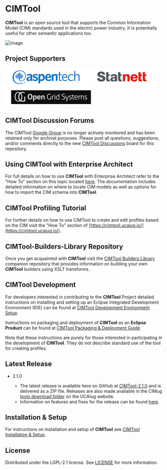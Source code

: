 # CIMTool 

**CIMTool** is an open source tool that supports the Common Information Model (CIM) standards used in the electric power industry.  It is potentially useful for other semantic applications too.

![image](https://github.com/user-attachments/assets/272e4fb6-438e-4c46-85d9-31fb2680ccc4)

## Project Supporters

[![image](docs/logos/project-supporter-aspentech-logo.gif)](https://www.aspentech.com/en/products/suites/digital-grid-management)   [![image](docs/logos/project-supporter-statnett-logo.png)](https://www.statnett.no/en/)   [![image](docs/logos/project-supporter-ogs-logo.png)](https://www.opengrid.com/)


## CIMTool Discussion Forums

The CIMTool [Google Group](https://groups.google.com/g/cimtool) is no longer actively monitored and has been retained only for archival purposes.  Please post all questions, suggestions, and/or comments directly to the new [CIMTool Discussions](https://github.com/ucaiug/CIMTool/discussions) board for this repository.

## Using CIMTool with Enterprise Architect

For full details on how to use **CIMTool** with Enterprise Architect refer to the "How To" section on this topic located [here](https://cimtool.ucaiug.io/how-to/import-cim-uml/). The documentation includes detailed information on where to locate CIM models as well as options for how to import the CIM schema into **CIMTool**.

## CIMTool Profiling Tutorial

For further details on how to use CIMTool to create and edit profiles based on the CIM visit the "How To" section of [https://cimtool.ucaiug.io/](https://cimtool.ucaiug.io/).

## CIMTool-Builders-Library Repository

  Once you get acquainted with **CIMTool** visit the [CIMTool Builders Library](https://cimtool-builders.ucaiug.io/) companion repository that provides information on building your own **CIMTool** builders using XSLT transforms.

## CIMTool Development

  For developers interested in contributing to the **CIMTool** Project detailed instructions on installing and setting up an Eclipse Integrated Development Environment (IDE) can be found at [CIMTool Development Environment Setup](https://cimtool.ucaiug.io/developers/dev-env-setup/)

  Instructions on packaging and deployment of **CIMTool** as an **Eclipse Product** can be  found at [CIMTool Packaging & Deployment Guide](https://cimtool.ucaiug.io/developers/package-deploy/)

  Note that these instructions are purely for those interested in participating in the development of **CIMTool**. They do not describe standard use of the tool for creating profiles.

## Latest Release

  -   2.1.0

      - The latest release is available here on GitHub at [CIMTool-2.1.0](https://github.com/ucaiug/CIMTool/releases) and is delivered as a ZIP file. Releases are also made available in the CIMug [tools download folder](https://cimug.ucaiug.org/Standards%20Artifacts/Forms/AllItems.aspx?RootFolder=%2FStandards%20Artifacts%2FUCA%20TF%20Tools&FolderCTID=0x0120001062F2F1DF27704DBB748ABBDC3B3AA2&View=%7BFEBD8EE1%2D6B40%2D42F6%2DB228%2DCCF131291FBE%7D) on the UCAIug website.
      - Information on features and fixes for the release can be found [here](https://cimtool.ucaiug.io/release-notes).

## Installation & Setup

For instructions on installation and setup of **CIMTool** see [CIMTool Installation & Setup](https://cimtool.ucaiug.io/getting-started/).

## License

  Distributed under the LGPL-2.1 license. See [LICENSE](LICENSE) for more information.
